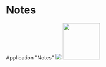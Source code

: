 # Notes
Application "Notes"
![](record_working.gif) <img src="https://your-image-url.type" width="100" height="100">
